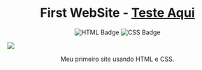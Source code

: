 <div align="center">
  
# First WebSite - <a href="https://flamebox-first-web.netlify.app/">Teste Aqui</a>
![HTML Badge](https://img.shields.io/badge/HTML5-E34F26?style=for-the-badge&logo=html5&logoColor=white)
![CSS Badge](https://img.shields.io/badge/CSS3-1572B6?style=for-the-badge&logo=css3&logoColor=white)
</div>

<img src="https://github.com/Samuraiflamesf/First_website_HtmleCss/blob/main/done.png" wight= 800px>
<p align="center">Meu primeiro site usando HTML e CSS.</p>
